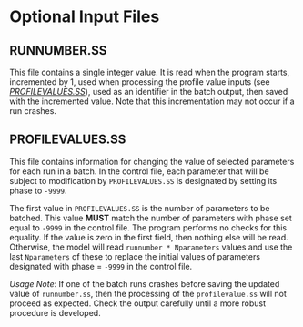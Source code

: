 # Optional Input Files

## RUNNUMBER.SS
This file contains a single integer value.  It is read when the program starts, incremented by 1, used when processing the profile value inputs (see [*PROFILEVALUES.SS*](#profilevalusesss)), used as an identifier in the batch output, then saved with the incremented value.  Note that this incrementation may not occur if a run crashes.  

## PROFILEVALUES.SS
This file contains information for changing the value of selected parameters for each run in a batch.  In the control file, each parameter that will be subject to modification by `PROFILEVALUES.SS` is designated by setting its phase to `-9999`.  

The first value in `PROFILEVALUES.SS` is the number of parameters to be batched.  This value **MUST** match the number of parameters with phase set equal to `-9999` in the control file.  The program performs no checks for this equality.  If the value is zero in the first field, then nothing else will be read.  Otherwise, the model will read `runnumber * Nparameters` values and use the last `Nparameters` of these to replace the initial values of parameters designated with phase = `-9999` in the control file.  

*Usage Note*: If one of the batch runs crashes before saving the updated value of `runnumber.ss`, then the processing of the `profilevalue.ss` will not proceed as expected.  Check the output carefully until a more robust procedure is developed.
